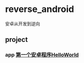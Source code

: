 # reverse_android
安卓从开发到逆向
## project
### app [第一个安卓程序HelloWorld](https://github.com/freedom-wy/reverse_android/tree/master/project/app)
